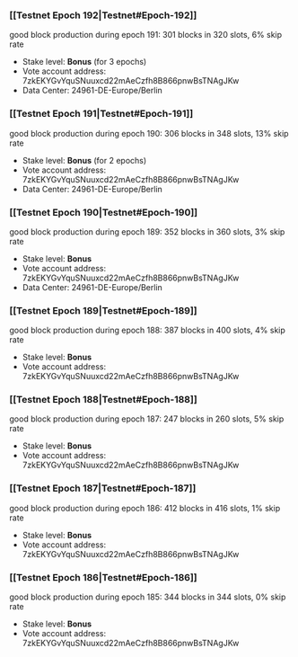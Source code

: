 ### [[Testnet Epoch 192|Testnet#Epoch-192]]
good block production during epoch 191: 301 blocks in 320 slots, 6% skip rate
* Stake level: **Bonus** (for 3 epochs)
* Vote account address: 7zkEKYGvYquSNuuxcd22mAeCzfh8B866pnwBsTNAgJKw
* Data Center: 24961-DE-Europe/Berlin
### [[Testnet Epoch 191|Testnet#Epoch-191]]
good block production during epoch 190: 306 blocks in 348 slots, 13% skip rate
* Stake level: **Bonus** (for 2 epochs)
* Vote account address: 7zkEKYGvYquSNuuxcd22mAeCzfh8B866pnwBsTNAgJKw
* Data Center: 24961-DE-Europe/Berlin
### [[Testnet Epoch 190|Testnet#Epoch-190]]
good block production during epoch 189: 352 blocks in 360 slots, 3% skip rate
* Stake level: **Bonus**
* Vote account address: 7zkEKYGvYquSNuuxcd22mAeCzfh8B866pnwBsTNAgJKw
* Data Center: 24961-DE-Europe/Berlin
### [[Testnet Epoch 189|Testnet#Epoch-189]]
good block production during epoch 188: 387 blocks in 400 slots, 4% skip rate
* Stake level: **Bonus**
* Vote account address: 7zkEKYGvYquSNuuxcd22mAeCzfh8B866pnwBsTNAgJKw
### [[Testnet Epoch 188|Testnet#Epoch-188]]
good block production during epoch 187: 247 blocks in 260 slots, 5% skip rate
* Stake level: **Bonus**
* Vote account address: 7zkEKYGvYquSNuuxcd22mAeCzfh8B866pnwBsTNAgJKw
### [[Testnet Epoch 187|Testnet#Epoch-187]]
good block production during epoch 186: 412 blocks in 416 slots, 1% skip rate
* Stake level: **Bonus**
* Vote account address: 7zkEKYGvYquSNuuxcd22mAeCzfh8B866pnwBsTNAgJKw
### [[Testnet Epoch 186|Testnet#Epoch-186]]
good block production during epoch 185: 344 blocks in 344 slots, 0% skip rate
* Stake level: **Bonus**
* Vote account address: 7zkEKYGvYquSNuuxcd22mAeCzfh8B866pnwBsTNAgJKw
